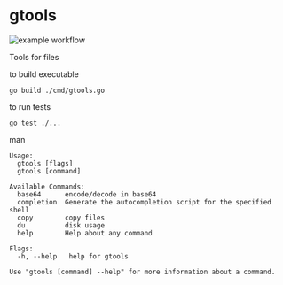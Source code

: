 # gtools

![example workflow](https://github.com/abarhub/gtools/actions/workflows/tests.yml/badge.svg)


Tools for files

to build executable
```shell
go build ./cmd/gtools.go
```

to run tests
```shell
go test ./...
```

man
```
Usage:
  gtools [flags]
  gtools [command]

Available Commands:
  base64      encode/decode in base64
  completion  Generate the autocompletion script for the specified shell
  copy        copy files
  du          disk usage
  help        Help about any command

Flags:
  -h, --help   help for gtools

Use "gtools [command] --help" for more information about a command.
```
